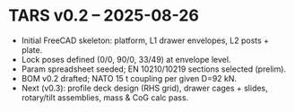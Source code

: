 # TARS v0.2 – 2025-08-26
- Initial FreeCAD skeleton: platform, L1 drawer envelopes, L2 posts + plate.
- Lock poses defined (0/0, 90/0, 33/49) at envelope level.
- Param spreadsheet seeded; EN 10210/10219 sections selected (prelim).
- BOM v0.2 drafted; NATO 15 t coupling per given D=92 kN.
- Next (v0.3): profile deck design (RHS grid), drawer cages + slides, rotary/tilt assemblies, mass & CoG calc pass.

